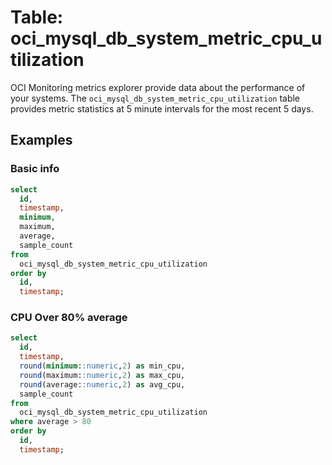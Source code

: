 # Table: oci_mysql_db_system_metric_cpu_utilization

OCI Monitoring metrics explorer provide data about the performance of your systems.  The `oci_mysql_db_system_metric_cpu_utilization` table provides metric statistics at 5 minute intervals for the most recent 5 days.

## Examples

### Basic info

```sql
select
  id,
  timestamp,
  minimum,
  maximum,
  average,
  sample_count
from
  oci_mysql_db_system_metric_cpu_utilization
order by
  id,
  timestamp;
```

### CPU Over 80% average

```sql
select
  id,
  timestamp,
  round(minimum::numeric,2) as min_cpu,
  round(maximum::numeric,2) as max_cpu,
  round(average::numeric,2) as avg_cpu,
  sample_count
from
  oci_mysql_db_system_metric_cpu_utilization
where average > 80
order by
  id,
  timestamp;
```